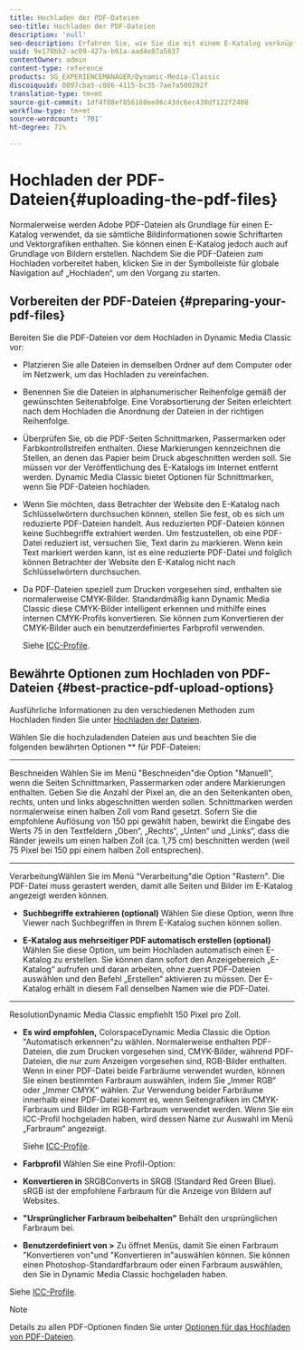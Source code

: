 ```yaml
---
title: Hochladen der PDF-Dateien
seo-title: Hochladen der PDF-Dateien
description: 'null'
seo-description: Erfahren Sie, wie Sie die mit einem E-Katalog verknüpften PDF-Dateien hochladen.
uuid: 9e178bb2-ac09-427a-b61a-aad4e87a5837
contentOwner: admin
content-type: reference
products: SG_EXPERIENCEMANAGER/Dynamic-Media-Classic
discoiquuid: 0097cba5-c886-4115-bc35-7ae7a500202f
translation-type: tm+mt
source-git-commit: 1df4f88ef856160ee06c43dc6ec430df122f2408
workflow-type: tm+mt
source-wordcount: '701'
ht-degree: 71%

---
```



# Hochladen der PDF-Dateien{#uploading-the-pdf-files}

Normalerweise werden Adobe PDF-Dateien als Grundlage für einen E-Katalog verwendet, da sie sämtliche Bildinformationen sowie Schriftarten und Vektorgrafiken enthalten. Sie können einen E-Katalog jedoch auch auf Grundlage von Bildern erstellen. Nachdem Sie die PDF-Dateien zum Hochladen vorbereitet haben, klicken Sie in der Symbolleiste für globale Navigation auf „Hochladen“, um den Vorgang zu starten.

## Vorbereiten der PDF-Dateien  {#preparing-your-pdf-files}

Bereiten Sie die PDF-Dateien vor dem Hochladen in Dynamic Media Classic vor:

* Platzieren Sie alle Dateien in demselben Ordner auf dem Computer oder im Netzwerk, um das Hochladen zu vereinfachen.
* Benennen Sie die Dateien in alphanumerischer Reihenfolge gemäß der gewünschten Seitenabfolge. Eine Vorabsortierung der Seiten erleichtert nach dem Hochladen die Anordnung der Dateien in der richtigen Reihenfolge.
* Überprüfen Sie, ob die PDF-Seiten Schnittmarken, Passermarken oder Farbkontrollstreifen enthalten. Diese Markierungen kennzeichnen die Stellen, an denen das Papier beim Druck abgeschnitten werden soll. Sie müssen vor der Veröffentlichung des E-Katalogs im Internet entfernt werden. Dynamic Media Classic bietet Optionen für Schnittmarken, wenn Sie PDF-Dateien hochladen.
* Wenn Sie möchten, dass Betrachter der Website den E-Katalog nach Schlüsselwörtern durchsuchen können, stellen Sie fest, ob es sich um reduzierte PDF-Dateien handelt. Aus reduzierten PDF-Dateien können keine Suchbegriffe extrahiert werden. Um festzustellen, ob eine PDF-Datei reduziert ist, versuchen Sie, Text darin zu markieren. Wenn kein Text markiert werden kann, ist es eine reduzierte PDF-Datei und folglich können Betrachter der Website den E-Katalog nicht nach Schlüsselwörtern durchsuchen.
* Da PDF-Dateien speziell zum Drucken vorgesehen sind, enthalten sie normalerweise CMYK-Bilder. Standardmäßig kann Dynamic Media Classic diese CMYK-Bilder intelligent erkennen und mithilfe eines internen CMYK-Profils konvertieren. Sie können zum Konvertieren der CMYK-Bilder auch ein benutzerdefiniertes Farbprofil verwenden. 

   Siehe [ICC-Profile](icc-profiles.md#icc_profiles).

## Bewährte Optionen zum Hochladen von PDF-Dateien  {#best-practice-pdf-upload-options}

Ausführliche Informationen zu den verschiedenen Methoden zum Hochladen finden Sie unter [Hochladen der Dateien](uploading-files.md#uploading_your_files).

Wählen Sie die hochzuladenden Dateien aus und beachten Sie die folgenden bewährten Optionen ** für PDF-Dateien:

* ****
Beschneiden Wählen Sie im Menü &quot;Beschneiden&quot;die Option &quot;Manuell&quot;, wenn die Seiten Schnittmarken, Passermarken oder andere Markierungen enthalten. Geben Sie die Anzahl der Pixel an, die an den Seitenkanten oben, rechts, unten und links abgeschnitten werden sollen. Schnittmarken werden normalerweise einen halben Zoll vom Rand gesetzt. Sofern Sie die empfohlene Auflösung von 150 ppi gewählt haben, bewirkt die Eingabe des Werts 75 in den Textfeldern „Oben“, „Rechts“, „Unten“ und „Links“, dass die Ränder jeweils um einen halben Zoll (ca. 1,75 cm) beschnitten werden (weil 75 Pixel bei 150 ppi einem halben Zoll entsprechen).

* ****
VerarbeitungWählen Sie im Menü &quot;Verarbeitung&quot;die Option &quot;Rastern&quot;. Die PDF-Datei muss gerastert werden, damit alle Seiten und Bilder im E-Katalog angezeigt werden können.

* **Suchbegriffe extrahieren (optional)**
Wählen Sie diese Option, wenn Ihre Viewer nach Suchbegriffen in Ihrem E-Katalog suchen können sollen.

* **E-Katalog aus mehrseitiger PDF automatisch erstellen (optional)**
Wählen Sie diese Option, um beim Hochladen automatisch einen E-Katalog zu erstellen. Sie können dann sofort den Anzeigebereich „E-Katalog“ aufrufen und daran arbeiten, ohne zuerst PDF-Dateien auswählen und den Befehl „Erstellen“ aktivieren zu müssen. Der E-Katalog erhält in diesem Fall denselben Namen wie die PDF-Datei.

* ****
ResolutionDynamic Media Classic empfiehlt 150 Pixel pro Zoll.

* **Es wird empfohlen,**
ColorspaceDynamic Media Classic die Option &quot;Automatisch erkennen&quot;zu wählen. Normalerweise enthalten PDF-Dateien, die zum Drucken vorgesehen sind, CMYK-Bilder, während PDF-Dateien, die nur zum Anzeigen vorgesehen sind, RGB-Bilder enthalten. Wenn in einer PDF-Datei beide Farbräume verwendet wurden, können Sie einen bestimmten Farbraum auswählen, indem Sie „Immer RGB“ oder „Immer CMYK“ wählen. Zur Verwendung beider Farbräume innerhalb einer PDF-Datei kommt es, wenn Seitengrafiken im CMYK-Farbraum und Bilder im RGB-Farbraum verwendet werden. Wenn Sie ein ICC-Profil hochgeladen haben, wird dessen Name zur Auswahl im Menü „Farbraum“ angezeigt. 

   Siehe [ICC-Profile](icc-profiles.md#icc_profiles).

* **Farbprofil**
Wählen Sie eine Profil-Option:

* **Konvertieren in**
SRGBConverts in SRGB (Standard Red Green Blue). sRGB ist der empfohlene Farbraum für die Anzeige von Bildern auf Websites.

* **&quot;Ursprünglicher Farbraum beibehalten&quot;**
Behält den ursprünglichen Farbraum bei.

* **Benutzerdefiniert von >**
Zu öffnet Menüs, damit Sie einen Farbraum &quot;Konvertieren von&quot;und &quot;Konvertieren in&quot;auswählen können. Sie können einen Photoshop-Standardfarbraum oder einen Farbraum auswählen, den Sie in Dynamic Media Classic hochgeladen haben.

Siehe [ICC-Profile](icc-profiles.md#icc_profiles).

>[!NOTE]
>
>Details zu allen PDF-Optionen finden Sie unter [Optionen für das Hochladen von PDF-Dateien](pdfs.md#pdf_upload_options).

